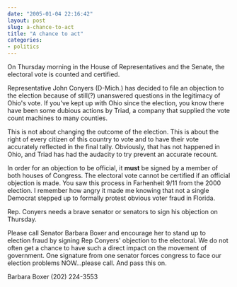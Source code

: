 ```yaml
---
date: "2005-01-04 22:16:42"
layout: post
slug: a-chance-to-act
title: "A chance to act"
categories:
- politics
---
```


On Thursday morning in the House of Representatives and the Senate, the electoral vote is counted and certified.  
  
Representative John Conyers (D-Mich.) has decided to file an objection to the election because of still(?) unanswered questions in the legitimacy of Ohio's vote. If you've kept up with Ohio since the election, you know there have been some dubious actions by Triad, a company that supplied the vote count machines to many counties.  
  
This is not about changing the outcome of the election. This is about the right of every citizen of this country to vote and to have their vote accurately reflected in the final tally. Obviously, that has not happened in Ohio, and Triad has had the audacity to try prevent an accurate recount.  
  
In order for an objection to be official, it **must** be signed by a member of both houses of Congress. The electoral vote cannot be certified if an official objection is made. You saw this process in Farhenheit 9/11 from the 2000 election. I remember how angry it made me knowing that not a single Democrat stepped up to formally protest obvious voter fraud in Florida.  
  
Rep. Conyers needs a brave senator or senators to sign his objection on Thursday.  
  
Please call Senator Barbara Boxer and encourage her to stand up to election fraud by signing Rep Conyers' objection to the electoral. We do not often get a chance to have such a direct impact on the movement of government. One signature from one senator forces congress to face our election problems NOW...please call. And pass this on.
 
Barbara Boxer (202) 224-3553  
  
